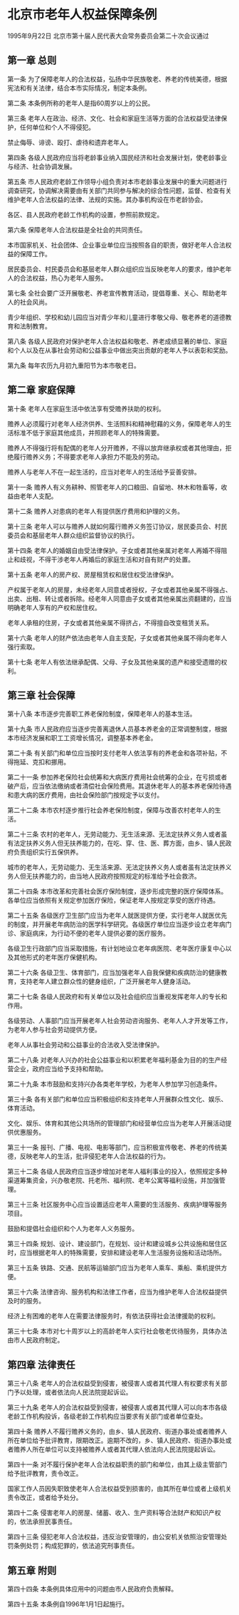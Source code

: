 # 北京市老年人权益保障条例

1995年9月22日 北京市第十届人民代表大会常务委员会第二十次会议通过



## 第一章  总则

第一条 为了保障老年人的合法权益，弘扬中华民族敬老、养老的传统美德，根据宪法和有关法律，结合本市实际情况，制定本条例。

第二条 本条例所称的老年人是指60周岁以上的公民。

第三条 老年人在政治、经济、文化、社会和家庭生活等方面的合法权益受法律保护，任何单位和个人不得侵犯。

禁止侮辱、诽谤、殴打、虐待和遗弃老年人。

第四条 各级人民政府应当将老龄事业纳入国民经济和社会发展计划，使老龄事业与经济、社会协调发展。

第五条 市人民政府老龄工作领导小组负责对本市老龄事业发展中的重大问题进行调查研究，协调解决需要由有关部门共同参与解决的综合性问题，监督、检查有关维护老年人合法权益的法律、法规的实施。其办事机构设在市老龄协会。

各区、县人民政府老龄工作机构的设置，参照前款规定。

第六条 保障老年人合法权益是全社会的共同责任。

本市国家机关、社会团体、企业事业单位应当按照各自的职责，做好老年人合法权益的保障工作。

居民委员会、村民委员会和基层老年人群众组织应当反映老年人的要求，维护老年人的合法权益，热心为老年人服务。

第七条 全社会要广泛开展敬老、养老宣传教育活动，提倡尊重、关心、帮助老年人的社会风尚。

青少年组织、学校和幼儿园应当对青少年和儿童进行孝敬父母、敬老养老的道德教育和法制教育。

第八条 各级人民政府对保护老年人合法权益和敬老、养老成绩显著的单位、家庭和个人以及在从事社会劳动和公益事业中做出突出贡献的老年人予以表彰和奖励。

第九条 每年农历九月初九重阳节为本市敬老日。

## 第二章  家庭保障

第十条 老年人在家庭生活中依法享有受赡养扶助的权利。

赡养人必须履行对老年人经济供养、生活照料和精神慰藉的义务，保障老年人的生活标准不低于家庭其他成员，并照顾老年人的特殊需要。

赡养人不得强行将有配偶的老年人分开赡养，不得以放弃继承权或者其他理由，拒绝履行赡养义务；不得要求老年人承担力不能及的劳动。

赡养人与老年人不在一起生活的，应当对老年人的生活给予妥善安排。

第十一条 赡养人有义务耕种、照管老年人的口粮田、自留地、林木和牲畜等，收益由老年人支配。

第十二条 赡养人对患病的老年人有提供医疗费用和护理的义务。

第十三条 老年人可以与赡养人就如何履行赡养义务签订协议，居民委员会、村民委员会和基层老年人群众组织监督协议的执行。

第十四条 老年人的婚姻自由受法律保护。子女或者其他亲属对老年人再婚不得阻止和歧视，不得干涉老年人再婚后的家庭生活和对自有财产的处置。

第十五条 老年人的房产权、房屋租赁权和居住权受法律保护。

产权属于老年人的房屋，未经老年人同意或者授权，子女或者其他亲属不得强占、出卖、出租、转让或者拆除。经老年人同意由子女或者其他亲属出资翻建的，应当明确老年人享有的产权和居住权。

老年人承租的住房，子女或者其他亲属不得挤占，不得擅自改变租赁关系。

第十六条 老年人的财产依法由老年人自主支配，子女或者其他亲属不得向老年人强行索取。

第十七条 老年人有依法继承配偶、父母、子女及其他亲属的遗产和接受遗赠的权利。

## 第三章  社会保障

第十八条 本市逐步完善职工养老保险制度，保障老年人的基本生活。

第十九条 市人民政府应当逐步完善离退休人员基本养老金的正常调整制度，根据本市经济发展和职工工资增长情况，调整基本养老金。

第二十条 有关部门和单位应当按时支付老年人依法享有的养老金和各项补贴，不得拖延、克扣和挪用。

第二十一条 参加养老保险社会统筹和大病医疗费用社会统筹的企业，在亏损或者破产后，应当依法缴纳或者清偿社会保险费用。其退休老年人的基本养老保险待遇和患大病的医疗费用，由社会保险部门按规定予以支付。

第二十二条 本市农村逐步推行社会养老保险制度，保障与改善农村老年人的生活。

第二十三条 农村的老年人，无劳动能力、无生活来源、无法定扶养义务人或者虽有法定扶养义务人但无扶养能力的，在吃、穿、住、医、葬方面，由乡、镇人民政府负责组织实行五保供养。

城市的老年人，无劳动能力、无生活来源、无法定扶养义务人或者虽有法定扶养义务人但无扶养能力的，由当地人民政府按照规定的标准给予社会救济。

第二十四条 本市改革和完善社会医疗保险制度，逐步形成完整的医疗保障体系。各单位应当依照有关规定参加医疗保险，保证老年人按规定享受的医疗待遇。

第二十五条 各级医疗卫生部门应当为老年人就医提供方便，实行老年人就医优先的制度，并开展老年病防治的医学科学研究。各级医疗单位应当逐步设立老年病门诊、家庭病床，为行动不便的老年人提供必要的医疗服务。

各级卫生行政部门应当采取措施，有计划地设立老年病医院、老年医疗康复中心以及其他形式的老年医疗保健机构。

第二十六条 各级卫生、体育部门，应当加强老年人自我保健和疾病防治的健康教育，支持老年人建立群众性的健身组织，广泛开展老年人健身活动。

第二十七条 各级人民政府和有关单位以及社会组织应当重视发挥老年人的专长和作用。

各级劳动、人事部门应当开展老年人社会劳动咨询服务、老年人人才开发等工作，为老年人参与社会劳动提供方便。

老年人从事社会劳动和公益事业的合法收入受法律保护。

第二十八条 对老年人兴办的社会公益事业和以积累老年福利基金为目的的生产经营企业，政府应当给予支持和帮助。

第二十九条 本市鼓励和支持兴办各类老年学校，为老年人参加学习创造条件。

第三十条 各有关部门和单位应当积极组织和支持老年人开展群众性文化、娱乐、体育活动。

文化、娱乐、体育和其他公共场所的管理部门和经营单位应当为老年人开展活动提供优惠服务。

第三十一条 报刊、广播、电视、电影等部门，应当积极宣传敬老、养老的传统美德，反映老年人的生活，批评侵犯老年人合法权益的行为。

第三十二条 各级人民政府应当逐步增加对老年人福利事业的投入，依照规定多种渠道筹集资金，兴办敬老院、托老所、福利院、老年公寓等福利设施，并加强管理。

第三十三条 社区服务中心应当设置适应老年人需要的生活服务、疾病护理等服务项目。

鼓励和提倡社会组织和个人为老年人义务服务。

第三十四条 规划、设计、建设部门，在规划、设计和建设城乡公共设施和居住区时，应当根据老年人的特殊需要，安排和建设老年人生活服务设施和活动场所。

第三十五条 铁路、交通、民航等运输部门应当为老年人乘车、乘船、乘机提供方便。

第三十六条 法律咨询、服务机构和法律工作者，应当为维护老年人合法权益提供及时的服务。

经济上有困难的老年人在需要法律服务时，有依法获得社会法律援助的权利。

第三十七条 本市对七十周岁以上的高龄老年人实行社会敬老优待服务，具体办法由市人民政府制定。

## 第四章  法律责任

第三十八条 老年人的合法权益受到侵害，被侵害人或者其代理人有权要求有关部门予以处理，或者依法向人民法院提起诉讼。

第三十九条 老年人的合法权益受到侵害，被侵害人或者其代理人可以向本市各级老龄工作机构投诉，各级老龄工作机构应当要求有关部门或者单位查处。

第四十条 赡养人不履行赡养义务的，由乡、镇人民政府、街道办事处或者赡养人所在单位给予批评教育，限期改正。逾期不改的，乡、镇人民政府、街道办事处或者赡养人所在单位可以支持被赡养人或者其代理人依法向人民法院提起诉讼。

第四十一条 对不履行保护老年人合法权益职责的部门和单位，由其上级主管部门给予批评教育，责令改正。

国家工作人员因失职致使老年人合法权益受到损害的，由其所在单位或者上级机关责令改正，或者给予处分。

第四十二条 侵害老年人的房屋、储蓄、收入、生产资料等合法财产和知识产权的，依法承担民事责任。

第四十三条 侵犯老年人合法权益，违反治安管理的，由公安机关依照治安管理处罚条例处罚；构成犯罪的，依法追究刑事责任。

## 第五章  附则

第四十四条 本条例具体应用中的问题由市人民政府负责解释。

第四十五条 本条例自1996年1月1日起施行。